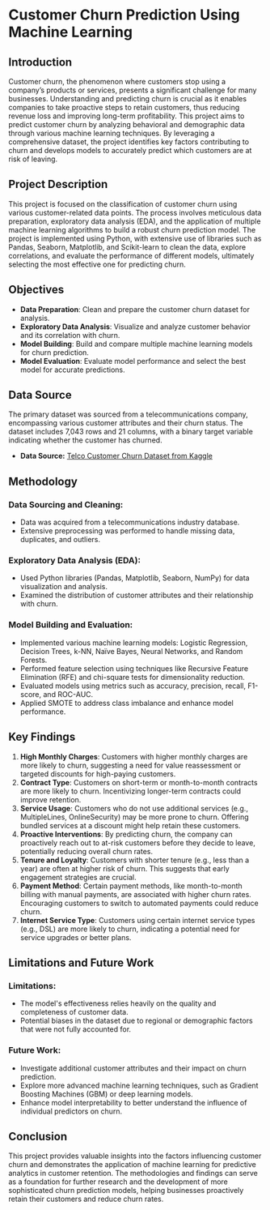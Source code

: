 # Customer Churn Prediction Using Machine Learning

## Introduction

Customer churn, the phenomenon where customers stop using a company’s products or services, presents a significant challenge for many businesses. Understanding and predicting churn is crucial as it enables companies to take proactive steps to retain customers, thus reducing revenue loss and improving long-term profitability. This project aims to predict customer churn by analyzing behavioral and demographic data through various machine learning techniques. By leveraging a comprehensive dataset, the project identifies key factors contributing to churn and develops models to accurately predict which customers are at risk of leaving.

## Project Description

This project is focused on the classification of customer churn using various customer-related data points. The process involves meticulous data preparation, exploratory data analysis (EDA), and the application of multiple machine learning algorithms to build a robust churn prediction model. The project is implemented using Python, with extensive use of libraries such as Pandas, Seaborn, Matplotlib, and Scikit-learn to clean the data, explore correlations, and evaluate the performance of different models, ultimately selecting the most effective one for predicting churn.

## Objectives

- **Data Preparation**: Clean and prepare the customer churn dataset for analysis.
- **Exploratory Data Analysis**: Visualize and analyze customer behavior and its correlation with churn.
- **Model Building**: Build and compare multiple machine learning models for churn prediction.
- **Model Evaluation**: Evaluate model performance and select the best model for accurate predictions.

## Data Source

The primary dataset was sourced from a telecommunications company, encompassing various customer attributes and their churn status. The dataset includes 7,043 rows and 21 columns, with a binary target variable indicating whether the customer has churned.

- **Data Source:** [Telco Customer Churn Dataset from Kaggle](https://www.kaggle.com/datasets/blastchar/telco-customer-churn)

## Methodology

### Data Sourcing and Cleaning:
- Data was acquired from a telecommunications industry database.
- Extensive preprocessing was performed to handle missing data, duplicates, and outliers.

### Exploratory Data Analysis (EDA):
- Used Python libraries (Pandas, Matplotlib, Seaborn, NumPy) for data visualization and analysis.
- Examined the distribution of customer attributes and their relationship with churn.

### Model Building and Evaluation:
- Implemented various machine learning models: Logistic Regression, Decision Trees, k-NN, Naïve Bayes, Neural Networks, and Random Forests.
- Performed feature selection using techniques like Recursive Feature Elimination (RFE) and chi-square tests for dimensionality reduction.
- Evaluated models using metrics such as accuracy, precision, recall, F1-score, and ROC-AUC.
- Applied SMOTE to address class imbalance and enhance model performance.

## Key Findings

1. **High Monthly Charges**: Customers with higher monthly charges are more likely to churn, suggesting a need for value reassessment or targeted discounts for high-paying customers.
2. **Contract Type**: Customers on short-term or month-to-month contracts are more likely to churn. Incentivizing longer-term contracts could improve retention.
3. **Service Usage**: Customers who do not use additional services (e.g., MultipleLines, OnlineSecurity) may be more prone to churn. Offering bundled services at a discount might help retain these customers.
4. **Proactive Interventions**: By predicting churn, the company can proactively reach out to at-risk customers before they decide to leave, potentially reducing overall churn rates.
5. **Tenure and Loyalty**: Customers with shorter tenure (e.g., less than a year) are often at higher risk of churn. This suggests that early engagement strategies are crucial.
6. **Payment Method**: Certain payment methods, like month-to-month billing with manual payments, are associated with higher churn rates. Encouraging customers to switch to automated payments could reduce churn.
7. **Internet Service Type**: Customers using certain internet service types (e.g., DSL) are more likely to churn, indicating a potential need for service upgrades or better plans.

## Limitations and Future Work

### Limitations:
- The model's effectiveness relies heavily on the quality and completeness of customer data.
- Potential biases in the dataset due to regional or demographic factors that were not fully accounted for.

### Future Work:
- Investigate additional customer attributes and their impact on churn prediction.
- Explore more advanced machine learning techniques, such as Gradient Boosting Machines (GBM) or deep learning models.
- Enhance model interpretability to better understand the influence of individual predictors on churn.

## Conclusion

This project provides valuable insights into the factors influencing customer churn and demonstrates the application of machine learning for predictive analytics in customer retention. The methodologies and findings can serve as a foundation for further research and the development of more sophisticated churn prediction models, helping businesses proactively retain their customers and reduce churn rates.
